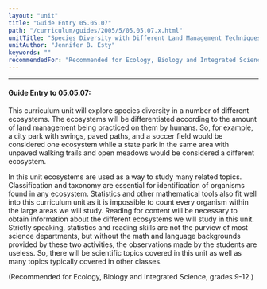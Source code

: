 ```yaml
---
layout: "unit"
title: "Guide Entry 05.05.07"
path: "/curriculum/guides/2005/5/05.05.07.x.html"
unitTitle: "Species Diversity with Different Land Management Techniques"
unitAuthor: "Jennifer B. Esty"
keywords: ""
recommendedFor: "Recommended for Ecology, Biology and Integrated Science, grades 9-12."
---
```

<body>
<hr/>
<h4>
Guide Entry to 05.05.07:
</h4>
<p>
This curriculum unit will explore species diversity in a number of different ecosystems.  The ecosystems will be differentiated according to the amount of land management being practiced on them by humans.  So, for example, a city park with swings, paved paths, and a soccer field would be considered one ecosystem while a state park in the same area with unpaved walking trails and open meadows would be considered a different ecosystem.
</p>
<p>
In this unit ecosystems are used as a way to study many related topics.  Classification and taxonomy are essential for identification of organisms found in any ecosystem.  Statistics and other mathematical tools also fit well into this curriculum unit as it is impossible to count every organism within the large areas we will study.  Reading for content will be necessary to obtain information about the different ecosystems we will study in this unit.  Strictly speaking, statistics and reading skills are not the purview of most science departments, but without the math and language backgrounds provided by these two activities, the observations made by the students are useless.  So, there will be scientific topics covered in this unit as well as many topics typically covered in other classes.
</p>
<p>
(Recommended for Ecology, Biology and Integrated Science, grades 9-12.)
</p>
</body>